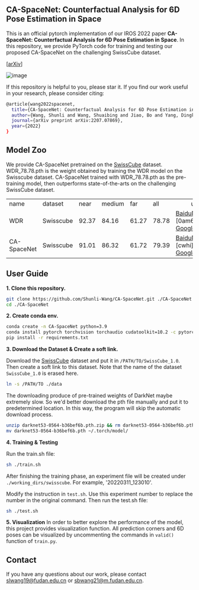 
## CA-SpaceNet: Counterfactual Analysis for 6D Pose Estimation in Space
This is an official pytorch implementation of our IROS 2022 paper **CA-SpaceNet: Counterfactual Analysis for 6D Pose Estimation in Space**. In this repository, we provide PyTorch code for training and testing our proposed CA-SpaceNet on the challenging SwissCube dataset.

[[arXiv](https://arxiv.org/abs/2207.07869)]

![image](https://user-images.githubusercontent.com/51118126/181905495-c813ab75-a2c7-46c5-a19a-0896f426ce82.png)

If this repository is helpful to you, please star it. If you find our work useful in your research, please consider citing:
```bash
@article{wang2022spacenet,
  title={CA-SpaceNet: Counterfactual Analysis for 6D Pose Estimation in Space},
  author={Wang, Shunli and Wang, Shuaibing and Jiao, Bo and Yang, Dingkang and Su, Liuzhen and Zhai, Peng and Chen, Chixiao and Zhang, Lihua},
  journal={arXiv preprint arXiv:2207.07869},
  year={2022}
}
```

## Model Zoo
We provide CA-SpaceNet pretrained on the [SwissCube](https://drive.google.com/file/d/1aALbqEQbTIDyhij7N4_je_LvhAqzVXm_/view?usp=sharing) dataset. WDR_78.78.pth is the weight obtained by training the WDR model on the Swisscube dataset. CA-SpaceNet trained with WDR_78.78.pth as the pre-training model, then outperforms state-of-the-arts on the challenging SwissCube dataset.
<table>
  <tr><td>name</td><td>dataset</td><td>near</td><td>medium</td><td>far</td><td>all</td><td align="center">url</td></tr>
   <tr><td>WDR</td><td>Swisscube</td><td>92.37</td><td>84.16</td><td>61.27</td><td>78.78</td>
    <td><a href='https://pan.baidu.com/s/1_altEartEv2DXXbkW62h6Q'>BaiduNetDisk</a> [0am6] or <a href='https://drive.google.com/file/d/1QyRlulJ9u8WZgD7b3l7uNpw4bSf2PeYe/view?usp=sharing'>Google Drive</a></td>
  </tr>
  <tr><td>CA-SpaceNet</td><td>Swisscube</td><td>91.01</td><td>86.32</td><td>61.72</td><td>79.39</td>
    <td><a href='https://pan.baidu.com/s/1fZq9dxhKrJ5JgIlfip5kfQ'>BaiduNetDisk</a> [cwhi] or <a href='https://drive.google.com/file/d/1g3dEHI0GprakUe5jZk_GDoo2ukiGJRgb/view?usp=sharing'>Google Drive</a></td>
  </tr>
</table>

## User Guide

**1\. Clone this repository.**
```bash
git clone https://github.com/Shunli-Wang/CA-SpaceNet.git ./CA-SpaceNet
cd ./CA-SpaceNet
```

**2\. Create conda env.**
```bash
conda create -n CA-SpaceNet python=3.9
conda install pytorch torchvision torchaudio cudatoolkit=10.2 -c pytorch
pip install -r requirements.txt
```

**3\. Download the Dataset & Create a soft link.**

 Download the [SwissCube](https://drive.google.com/file/d/1aALbqEQbTIDyhij7N4_je_LvhAqzVXm_/view?usp=sharing) dataset and put it in `/PATH/TO/SwissCube_1.0`. Then create a soft link to this dataset. Note that the name of the dataset `SwissCube_1.0` is erased here.
```bash
ln -s /PATH/TO ./data
```
The downloading produce of pre-trained weights of DarkNet maybe extremely slow. So we'd better download the pth file manually and put it to predetermined location. In this way, the program will skip the automatic download process. 
```bash
unzip darknet53-0564-b36bef6b.pth.zip && rm darknet53-0564-b36bef6b.pth.zip
mv darknet53-0564-b36bef6b.pth ~/.torch/model/
```

**4\. Training & Testing**

Run the train.sh file:
```bash
sh ./train.sh
```
After finishing the training phase, an experiment file will be created under `./working_dirs/swisscube`. For example, '20220311_123010'.

Modify the instruction in `test.sh`. Use this experiment number to replace the number in the original command. Then run the test.sh file:
```bash
sh ./test.sh
```

**5\. Visualization**
In order to better explore the performance of the model, this project provides visualization function. All prediction corners and 6D poses can be visualized by uncommenting the commands in `valid()` function of `train.py`.


## Contact
If you have any questions about our work, please contact slwang19@fudan.edu.cn or sbwang21@m.fudan.edu.cn.

